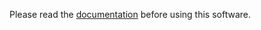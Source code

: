 Please read the
[documentation](https://github.com/jfjlaros/mzput/blob/master/README.md) before
using this software.
